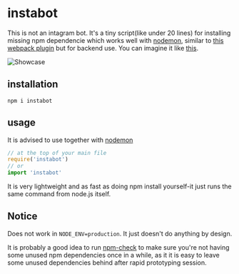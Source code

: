 # instabot
This is not an intagram bot. It's a tiny script(like under 20 lines) for installing missing npm dependencie which works well with [nodemon](https://github.com/remy/nodemon), similar to [this webpack plugin](https://github.com/ericclemmons/npm-install-webpack-plugin) but for backend use. You can imagine it like [this](http://pic.twitter.com/BeY5D4gQh1).

![Showcase](http://i.imgur.com/BUSM26G.gif "Showcase")

## installation

```
npm i instabot
```

## usage
It is advised to use together with [nodemon](https://github.com/remy/nodemon)
```javascript
// at the top of your main file
require('instabot')
// or
import 'instabot'
```

It is very lightweight and as fast as doing npm install yourself-it just runs the same command from node.js itself.

## Notice
Does not work in `NODE_ENV=production`. It just doesn't do anything by design.

It is probably a good idea to run [npm-check](https://github.com/dylang/npm-check) to make sure you're not having some unused npm dependencies once in a while, as it it is easy to leave some unused dependencies behind after rapid prototyping session.
